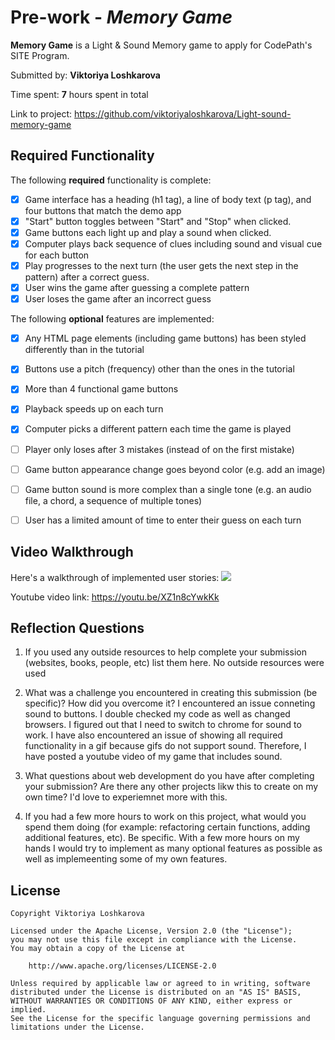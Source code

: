 # Pre-work - *Memory Game*

**Memory Game** is a Light & Sound Memory game to apply for CodePath's SITE Program. 

Submitted by: **Viktoriya Loshkarova**

Time spent: **7** hours spent in total

Link to project: https://github.com/viktoriyaloshkarova/Light-sound-memory-game

## Required Functionality

The following **required** functionality is complete:

* [x] Game interface has a heading (h1 tag), a line of body text (p tag), and four buttons that match the demo app
* [x] "Start" button toggles between "Start" and "Stop" when clicked. 
* [x] Game buttons each light up and play a sound when clicked. 
* [x] Computer plays back sequence of clues including sound and visual cue for each button
* [x] Play progresses to the next turn (the user gets the next step in the pattern) after a correct guess. 
* [x] User wins the game after guessing a complete pattern
* [x] User loses the game after an incorrect guess

The following **optional** features are implemented:

* [x] Any HTML page elements (including game buttons) has been styled differently than in the tutorial
* [x] Buttons use a pitch (frequency) other than the ones in the tutorial
* [x] More than 4 functional game buttons
* [x] Playback speeds up on each turn
* [x] Computer picks a different pattern each time the game is played
* [ ] Player only loses after 3 mistakes (instead of on the first mistake)
* [ ] Game button appearance change goes beyond color (e.g. add an image)
* [ ] Game button sound is more complex than a single tone (e.g. an audio file, a chord, a sequence of multiple tones)
* [ ] User has a limited amount of time to enter their guess on each turn


## Video Walkthrough

Here's a walkthrough of implemented user stories:
![](http://g.recordit.co/2TrZR00bHt.gif)

Youtube video link: https://youtu.be/XZ1n8cYwkKk


## Reflection Questions
1. If you used any outside resources to help complete your submission (websites, books, people, etc) list them here. 
No outside resources were used

2. What was a challenge you encountered in creating this submission (be specific)? How did you overcome it?
I encountered an issue conneting sound to buttons. I double checked my code as well as changed browsers. I figured out that I need to switch to chrome for sound to work. I have also encountered an issue of showing all required functionality in a gif because gifs do not support sound. Therefore, I have posted a youtube video of my game that includes sound.

3. What questions about web development do you have after completing your submission? 
Are there any other projects likw this to create on my own time? I'd love to experiemnet more with this.

4. If you had a few more hours to work on this project, what would you spend them doing (for example: refactoring certain functions, adding additional features, etc). Be specific.
With a few more hours on my hands I would try to implement as many optional features as possible as well as implemeenting some of my own features.



## License

    Copyright Viktoriya Loshkarova

    Licensed under the Apache License, Version 2.0 (the "License");
    you may not use this file except in compliance with the License.
    You may obtain a copy of the License at

        http://www.apache.org/licenses/LICENSE-2.0

    Unless required by applicable law or agreed to in writing, software
    distributed under the License is distributed on an "AS IS" BASIS,
    WITHOUT WARRANTIES OR CONDITIONS OF ANY KIND, either express or implied.
    See the License for the specific language governing permissions and
    limitations under the License.
